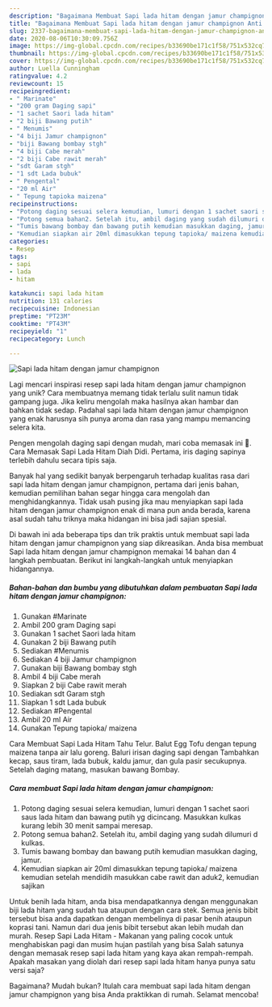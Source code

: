```yaml
---
description: "Bagaimana Membuat Sapi lada hitam dengan jamur champignon Anti Gagal"
title: "Bagaimana Membuat Sapi lada hitam dengan jamur champignon Anti Gagal"
slug: 2337-bagaimana-membuat-sapi-lada-hitam-dengan-jamur-champignon-anti-gagal
date: 2020-08-06T10:30:09.756Z
image: https://img-global.cpcdn.com/recipes/b33690be171c1f58/751x532cq70/sapi-lada-hitam-dengan-jamur-champignon-foto-resep-utama.jpg
thumbnail: https://img-global.cpcdn.com/recipes/b33690be171c1f58/751x532cq70/sapi-lada-hitam-dengan-jamur-champignon-foto-resep-utama.jpg
cover: https://img-global.cpcdn.com/recipes/b33690be171c1f58/751x532cq70/sapi-lada-hitam-dengan-jamur-champignon-foto-resep-utama.jpg
author: Luella Cunningham
ratingvalue: 4.2
reviewcount: 15
recipeingredient:
- " Marinate"
- "200 gram Daging sapi"
- "1 sachet Saori lada hitam"
- "2 biji Bawang putih"
- " Menumis"
- "4 biji Jamur champignon"
- "biji Bawang bombay stgh"
- "4 biji Cabe merah"
- "2 biji Cabe rawit merah"
- "sdt Garam stgh"
- "1 sdt Lada bubuk"
- " Pengental"
- "20 ml Air"
- " Tepung tapioka maizena"
recipeinstructions:
- "Potong daging sesuai selera kemudian, lumuri dengan 1 sachet saori saus lada hitam dan bawang putih yg dicincang. Masukkan kulkas kurang lebih 30 menit sampai meresap."
- "Potong semua bahan2. Setelah itu, ambil daging yang sudah dilumuri d kulkas."
- "Tumis bawang bombay dan bawang putih kemudian masukkan daging, jamur."
- "Kemudian siapkan air 20ml dimasukkan tepung tapioka/ maizena kemudian setelah mendidih masukkan cabe rawit dan aduk2, kemudian sajikan"
categories:
- Resep
tags:
- sapi
- lada
- hitam

katakunci: sapi lada hitam 
nutrition: 131 calories
recipecuisine: Indonesian
preptime: "PT23M"
cooktime: "PT43M"
recipeyield: "1"
recipecategory: Lunch

---
```



![Sapi lada hitam dengan jamur champignon](https://img-global.cpcdn.com/recipes/b33690be171c1f58/751x532cq70/sapi-lada-hitam-dengan-jamur-champignon-foto-resep-utama.jpg)

Lagi mencari inspirasi resep sapi lada hitam dengan jamur champignon yang unik? Cara membuatnya memang tidak terlalu sulit namun tidak gampang juga. Jika keliru mengolah maka hasilnya akan hambar dan bahkan tidak sedap. Padahal sapi lada hitam dengan jamur champignon yang enak harusnya sih punya aroma dan rasa yang mampu memancing selera kita.

Pengen mengolah daging sapi dengan mudah, mari coba memasak ini 😬. Cara Memasak Sapi Lada Hitam Diah Didi. Pertama, iris daging sapinya terlebih dahulu secara tipis saja.

Banyak hal yang sedikit banyak berpengaruh terhadap kualitas rasa dari sapi lada hitam dengan jamur champignon, pertama dari jenis bahan, kemudian pemilihan bahan segar hingga cara mengolah dan menghidangkannya. Tidak usah pusing jika mau menyiapkan sapi lada hitam dengan jamur champignon enak di mana pun anda berada, karena asal sudah tahu triknya maka hidangan ini bisa jadi sajian spesial.


Di bawah ini ada beberapa tips dan trik praktis untuk membuat sapi lada hitam dengan jamur champignon yang siap dikreasikan. Anda bisa membuat Sapi lada hitam dengan jamur champignon memakai 14 bahan dan 4 langkah pembuatan. Berikut ini langkah-langkah untuk menyiapkan hidangannya.

<!--inarticleads1-->

##### Bahan-bahan dan bumbu yang dibutuhkan dalam pembuatan Sapi lada hitam dengan jamur champignon:

1. Gunakan  #Marinate
1. Ambil 200 gram Daging sapi
1. Gunakan 1 sachet Saori lada hitam
1. Gunakan 2 biji Bawang putih
1. Sediakan  #Menumis
1. Sediakan 4 biji Jamur champignon
1. Gunakan biji Bawang bombay stgh
1. Ambil 4 biji Cabe merah
1. Siapkan 2 biji Cabe rawit merah
1. Sediakan sdt Garam stgh
1. Siapkan 1 sdt Lada bubuk
1. Sediakan  #Pengental
1. Ambil 20 ml Air
1. Gunakan  Tepung tapioka/ maizena


Cara Membuat Sapi Lada Hitam Tahu Telur. Balut Egg Tofu dengan tepung maizena tanpa air lalu goreng. Baluri irisan daging sapi dengan Tambahkan kecap, saus tiram, lada bubuk, kaldu jamur, dan gula pasir secukupnya. Setelah daging matang, masukan bawang Bombay. 

<!--inarticleads2-->

##### Cara membuat Sapi lada hitam dengan jamur champignon:

1. Potong daging sesuai selera kemudian, lumuri dengan 1 sachet saori saus lada hitam dan bawang putih yg dicincang. Masukkan kulkas kurang lebih 30 menit sampai meresap.
1. Potong semua bahan2. Setelah itu, ambil daging yang sudah dilumuri d kulkas.
1. Tumis bawang bombay dan bawang putih kemudian masukkan daging, jamur.
1. Kemudian siapkan air 20ml dimasukkan tepung tapioka/ maizena kemudian setelah mendidih masukkan cabe rawit dan aduk2, kemudian sajikan


Untuk benih lada hitam, anda bisa mendapatkannya dengan menggunakan biji lada hitam yang sudah tua ataupun dengan cara stek. Semua jenis bibit tersebut bisa anda dapatkan dengan membelinya di pasar benih ataupun koprasi tani. Namun dari dua jenis bibit tersebut akan lebih mudah dan murah. Resep Sapi Lada Hitam - Makanan yang paling cocok untuk menghabiskan pagi dan musim hujan pastilah yang bisa Salah satunya dengan memasak resep sapi lada hitam yang kaya akan rempah-rempah. Apakah masakan yang diolah dari resep sapi lada hitam hanya punya satu versi saja? 

Bagaimana? Mudah bukan? Itulah cara membuat sapi lada hitam dengan jamur champignon yang bisa Anda praktikkan di rumah. Selamat mencoba!
